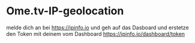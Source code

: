 # Ome.tv-IP-geolocation
melde dich an bei https://ipinfo.io
und geh auf das Dasboard und erstetze den Token mit deinem vom Dashboard
https://ipinfo.io/dashboard/token

